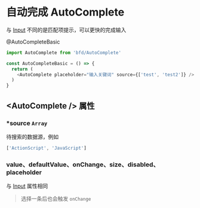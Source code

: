 # 自动完成 AutoComplete

与 [Input](Input) 不同的是匹配项提示，可以更快的完成输入

@AutoCompleteBasic
```js
import AutoComplete from 'bfd/AutoComplete'

const AutoCompleteBasic = () => {
  return (
    <AutoComplete placeholder="输入关键词" source={['test', 'test2']} />
  )
}
```

## \<AutoComplete /> 属性

### *source `Array`
待搜索的数据源，例如
```js
['ActionScript', 'JavaScript']
```

### value、defaultValue、onChange、size、disabled、placeholder
与 [Input](Input) 属性相同
> 选择一条后也会触发 `onChange`
